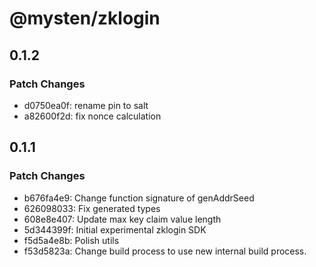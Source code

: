 # @mysten/zklogin

## 0.1.2

### Patch Changes

- d0750ea0f: rename pin to salt
- a82600f2d: fix nonce calculation

## 0.1.1

### Patch Changes

- b676fa4e9: Change function signature of genAddrSeed
- 626098033: Fix generated types
- 608e8e407: Update max key claim value length
- 5d344399f: Initial experimental zklogin SDK
- f5d5a4e8b: Polish utils
- f53d5823a: Change build process to use new internal build process.
